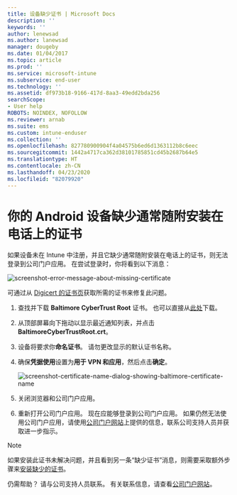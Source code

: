 ```yaml
---
title: 设备缺少证书 | Microsoft Docs
description: ''
keywords: ''
author: lenewsad
ms.author: lanewsad
manager: dougeby
ms.date: 01/04/2017
ms.topic: article
ms.prod: ''
ms.service: microsoft-intune
ms.subservice: end-user
ms.technology: ''
ms.assetid: df973b18-9166-417d-8aa3-49edd2bda256
searchScope:
- User help
ROBOTS: NOINDEX, NOFOLLOW
ms.reviewer: arnab
ms.suite: ems
ms.custom: intune-enduser
ms.collection: ''
ms.openlocfilehash: 827780900904f4a04575b6ed6d1363112b8c6eec
ms.sourcegitcommit: 1442a4717ca362d38101785851cd45b2687b64e5
ms.translationtype: HT
ms.contentlocale: zh-CN
ms.lasthandoff: 04/23/2020
ms.locfileid: "82079920"
---
```

# <a name="your-android-device-is-missing-a-certificate-that-usually-comes-installed-on-your-phone"></a>你的 Android 设备缺少通常随附安装在电话上的证书

如果设备未在 Intune 中注册，并且它缺少通常随附安装在电话上的证书，则无法登录到公司门户应用。 在尝试登录时，你将看到以下消息：

![screenshot-error-message-about-missing-certificate](./media/andr-cert_install-1-cert_missing.png)

可通过从 [Digicert 的证书页](https://www.digicert.com/digicert-root-certificates.htm)获取所需的证书来修复此问题。

1. 查找并下载 __Baltimore CyberTrust Root__ 证书。 也可以直接从[此处](https://www.digicert.com/CACerts/BaltimoreCyberTrustRoot.crt)下载。

2. 从顶部屏幕向下拖动以显示最近通知列表，并点击 **BaltimoreCyberTrustRoot.crt**。

3. 设备将要求你**命名证书**。 请勿更改显示的默认证书名称。

4. 确保**凭据使用**设置为**用于 VPN 和应用**，然后点击**确定**。

    ![screenshot-certificate-name-dialog-showing-baltimore-certificate-name](./media/andr-cert_install-2-add_cert_name.png)

5. 关闭浏览器和公司门户应用。

6. 重新打开公司门户应用。 现在应能够登录到公司门户应用。 如果仍然无法使用公司门户应用，请使用[公司门户网站](https://go.microsoft.com/fwlink/?linkid=2010980)上提供的信息，联系公司支持人员并获取进一步指示。

>[!NOTE]
> 如果安装此证书未解决问题，并且看到另一条“缺少证书”消息，则需要采取额外步骤来[安装缺少的证书](your-device-is-missing-an-IT-required-certificate-android.md)。

仍需帮助？ 请与公司支持人员联系。 有关联系信息，请查看[公司门户网站](https://go.microsoft.com/fwlink/?linkid=2010980)。
